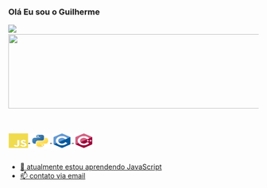 ### Olá Eu sou o Guilherme


 <div>
  <a href="https://github.com/Guilherme-Cabral">
  <img height="140em" src="https://github-readme-stats.vercel.app/api?username=Guilherme-Cabral&show_icons=true&theme=algolia&include_all_commits=true&count_private=true"/>
  <img  height="150em" width="550" src="https://github-readme-stats.vercel.app/api/top-langs/?username=Guilherme-Cabral&layout=compact&langs_count=7&theme=algolia"/>
</div>
  
  ##

  <div style="display: inline_block"><br>
  <img align="center" alt="Gui-Js" height="30" width="40" src="https://raw.githubusercontent.com/devicons/devicon/master/icons/javascript/javascript-plain.svg">
  <img align="center" alt="Gui-Python" height="30" width="40" src="https://raw.githubusercontent.com/devicons/devicon/master/icons/python/python-original.svg">
  <img align="center" alt="Gui-C" height="30" width="40" src="https://raw.githubusercontent.com/devicons/devicon/master/icons/c/c-original.svg"> 
  <img align="center" alt="Gui-Cpp" height="30" width="40" src="https://raw.githubusercontent.com/devicons/devicon/master/icons/cplusplus/cplusplus-original.svg">

</div>
  
  
  ##
- 🌱 atualmente estou aprendendo JavaScript
- 📫 contato via email
